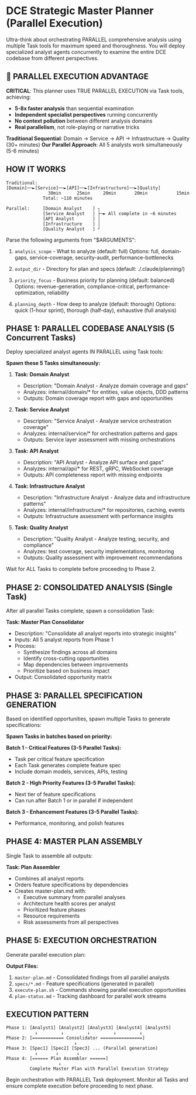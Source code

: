 # DCE Strategic Master Planner (Parallel Execution)

Ultra-think about orchestrating PARALLEL comprehensive analysis using multiple Task tools for maximum speed and thoroughness. You will deploy specialized analyst agents concurrently to examine the entire DCE codebase from different perspectives.

## 🚀 PARALLEL EXECUTION ADVANTAGE

**CRITICAL**: This planner uses TRUE PARALLEL EXECUTION via Task tools, achieving:
- **5-8x faster analysis** than sequential examination
- **Independent specialist perspectives** running concurrently
- **No context pollution** between different analysis domains
- **Real parallelism**, not role-playing or narrative tricks

**Traditional Sequential**: Domain → Service → API → Infrastructure → Quality (30+ minutes)
**Our Parallel Approach**: All 5 analysts work simultaneously (5-6 minutes)

## HOW IT WORKS

```
Traditional:  [Domain]──►[Service]──►[API]──►[Infrastructure]──►[Quality]
                30min      25min     20min       20min           15min
              Total: ~110 minutes

Parallel:     [Domain Analyst    ] ┐
              [Service Analyst   ] ├─► All complete in ~6 minutes
              [API Analyst       ] │
              [Infrastructure    ] │
              [Quality Analyst   ] ┘
```

Parse the following arguments from "$ARGUMENTS":
1. `analysis_scope` - What to analyze (default: full)
   Options: full, domain-gaps, service-coverage, security-audit, performance-bottlenecks
   
2. `output_dir` - Directory for plan and specs (default: ./.claude/planning/)
   
3. `priority_focus` - Business priority for planning (default: balanced)
   Options: revenue-generation, compliance-critical, performance-optimization, reliability
   
4. `planning_depth` - How deep to analyze (default: thorough)
   Options: quick (1-hour sprint), thorough (half-day), exhaustive (full analysis)

## PHASE 1: PARALLEL CODEBASE ANALYSIS (5 Concurrent Tasks)

Deploy specialized analyst agents IN PARALLEL using Task tools:

**Spawn these 5 Tasks simultaneously:**

1. **Task: Domain Analyst**
   - Description: "Domain Analyst - Analyze domain coverage and gaps"
   - Analyzes: internal/domain/* for entities, value objects, DDD patterns
   - Outputs: Domain coverage report with gaps and opportunities

2. **Task: Service Analyst**
   - Description: "Service Analyst - Analyze service orchestration coverage"
   - Analyzes: internal/service/* for orchestration patterns and gaps
   - Outputs: Service layer assessment with missing orchestrations

3. **Task: API Analyst**
   - Description: "API Analyst - Analyze API surface and gaps"
   - Analyzes: internal/api/* for REST, gRPC, WebSocket coverage
   - Outputs: API completeness report with missing endpoints

4. **Task: Infrastructure Analyst**
   - Description: "Infrastructure Analyst - Analyze data and infrastructure patterns"
   - Analyzes: internal/infrastructure/* for repositories, caching, events
   - Outputs: Infrastructure assessment with performance insights

5. **Task: Quality Analyst**
   - Description: "Quality Analyst - Analyze testing, security, and compliance"
   - Analyzes: test coverage, security implementations, monitoring
   - Outputs: Quality assessment with improvement recommendations

Wait for ALL Tasks to complete before proceeding to Phase 2.

## PHASE 2: CONSOLIDATED ANALYSIS (Single Task)

After all parallel Tasks complete, spawn a consolidation Task:

**Task: Master Plan Consolidator**
- Description: "Consolidate all analyst reports into strategic insights"
- Inputs: All 5 analyst reports from Phase 1
- Process:
  - Synthesize findings across all domains
  - Identify cross-cutting opportunities
  - Map dependencies between improvements
  - Prioritize based on business impact
- Output: Consolidated opportunity matrix

## PHASE 3: PARALLEL SPECIFICATION GENERATION

Based on identified opportunities, spawn multiple Tasks to generate specifications:

**Spawn Tasks in batches based on priority:**

**Batch 1 - Critical Features (3-5 Parallel Tasks):**
- Task per critical feature specification
- Each Task generates complete feature spec
- Include domain models, services, APIs, testing

**Batch 2 - High Priority Features (3-5 Parallel Tasks):**
- Next tier of feature specifications
- Can run after Batch 1 or in parallel if independent

**Batch 3 - Enhancement Features (3-5 Parallel Tasks):**
- Performance, monitoring, and polish features

## PHASE 4: MASTER PLAN ASSEMBLY

Single Task to assemble all outputs:

**Task: Plan Assembler**
- Combines all analyst reports
- Orders feature specifications by dependencies
- Creates master-plan.md with:
  - Executive summary from parallel analyses
  - Architecture health scores per analyst
  - Prioritized feature phases
  - Resource requirements
  - Risk assessments from all perspectives

## PHASE 5: EXECUTION ORCHESTRATION

Generate parallel execution plan:

**Output Files:**
1. `master-plan.md` - Consolidated findings from all parallel analysts
2. `specs/*.md` - Feature specifications (generated in parallel)
3. `execute-plan.sh` - Commands showing parallel execution opportunities
4. `plan-status.md` - Tracking dashboard for parallel work streams

## EXECUTION PATTERN

```
Phase 1: [Analyst1] [Analyst2] [Analyst3] [Analyst4] [Analyst5]
           ↓         ↓         ↓         ↓         ↓
Phase 2: [============ Consolidator ================]
                          ↓
Phase 3: [Spec1] [Spec2] [Spec3] ... (Parallel generation)
           ↓       ↓       ↓
Phase 4: [====== Plan Assembler ======]
                    ↓
         Complete Master Plan with Parallel Execution Strategy
```

Begin orchestration with PARALLEL Task deployment. Monitor all Tasks and ensure complete execution before proceeding to next phase.